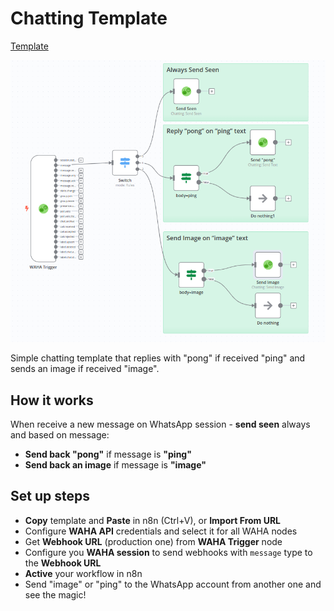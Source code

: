 # Chatting Template
[Template](./template.json)

![](workflow.png)

Simple chatting template that replies with "pong" if received "ping" and sends an image if received "image".

## How it works
When receive a new message on WhatsApp session - **send seen** always and based on message:
- **Send back "pong"** if message is **"ping"**
- **Send back an image** if message is **"image"**

## Set up steps
- **Copy** template and **Paste** in n8n (Ctrl+V), or **Import From URL** 
- Configure **WAHA API** credentials and select it for all WAHA nodes
- Get **Webhook URL** (production one) from **WAHA Trigger** node
- Configure you **WAHA session** to send webhooks with `message` type to the **Webhook URL**
- **Active** your workflow in n8n
- Send "image" or "ping" to the WhatsApp account from another one and see the magic!
